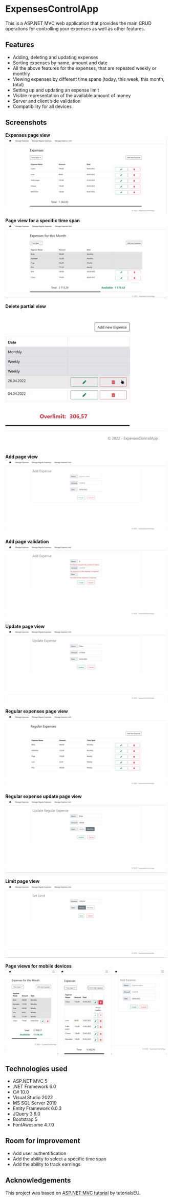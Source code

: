 # ExpensesControlApp
This is a ASP.NET MVC web application that provides the main CRUD operations for controlling your expenses as well as other features.
## Features
- Adding, deleting and updating expenses
- Sorting expenses by name, amount and date
- All the above features for the expenses, that are repeated weekly or monthly
- Viewing expenses by different time spans (today, this week, this month, total)
- Setting up and updating an expense limit
- Visible representation of the available amount of money
- Server and client side validation
- Compatibility for all devices
## Screenshots
**Expenses page view**
![Expenses index page](./images/expenses_view.png)

**Page view for a specific time span**
![Expenses time span page](./images/expenses_timespan.png)

**Delete partial view**

![Delete page](./images/expenses_delete.gif)

**Add page view**
![Expenses create page](./images/expenses_add.png)


**Add page validation**
![Expenses validation](./images/expenses_valid.png)

**Update page view**
![Expenses update page](./images/expenses_update.png)

**Regular expenses page view**
![Regular expenses index page](./images/regular_view.png)

**Regular expense update page view**
![Regular expenses update page](./images/regular_update.png)

**Limit page view**
![Limit page](./images/limit.png)

**Page views for mobile devices**
![Expenses page views mobile](./images/expenses_mobile.png)
## Technologies used
- ASP.NET MVC 5
- .NET Framework 6.0
- C# 10.0
- Visual Studio 2022
- MS SQL Server 2019
- Entity Framework 6.0.3
- JQuery 3.6.0
- Bootstrap 5
- FontAwesome 4.7.0
## Room for improvement
- Add user authentification 
- Add the ability to select a specific time span
- Add the ability to track earnings
## Acknowledgements
This project was based on <a href="https://www.youtube.com/watch?v=DqD-NJf7-OM">ASP.NET MVC tutorial</a> by tutorialsEU.
